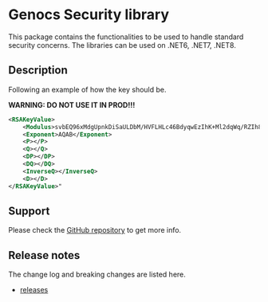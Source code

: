 # Genocs Security library

This package contains the functionalities to be used to handle standard security concerns.
The libraries can be used on .NET6, .NET7, .NET8.

## Description

Following an example of how the key should be.

**WARNING: DO NOT USE IT IN PROD!!!**

``` xml
<RSAKeyValue>
    <Modulus>svbEQ96xMdgUpnkDiSaULDbM/HVFLHLc46BdyqwEzIhK+Ml2dqWq/RZIh8kLWmYwpB5gqfOya8Wid3GKIpq7Ke8ciV53qW/1ImOZZPxOtwX1mNzvIEagq80QJoMLphtU1ytPWRXvOjBdGUeTzmdV2kpHNax41n4Uv0QpOPIhzME=</Modulus>
    <Exponent>AQAB</Exponent>
    <P></P>
    <Q></Q>
    <DP></DP>
    <DQ></DQ>
    <InverseQ></InverseQ>
    <D></D>
</RSAKeyValue>"
```
  

## Support

Please check the [GitHub repository](https://github.com/Genocs/genocs-library) to get more info.


## Release notes

The change log and breaking changes are listed here.

- [releases](https://github.com/Genocs/genocs-library/releases)

